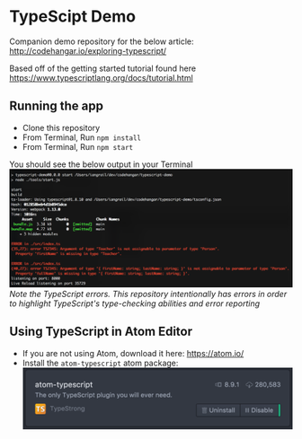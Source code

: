 # TypeScipt Demo

Companion demo repository for the below article:
http://codehangar.io/exploring-typescript/

Based off of the getting started tutorial found here https://www.typescriptlang.org/docs/tutorial.html

## Running the app
- Clone this repository
- From Terminal, Run `npm install`
- From Terminal, Run `npm start`

You should see the below output in your Terminal
![npm start output](screenshots/npm-start-output.png)
_Note the TypeScript errors. This repository intentionally has errors in order to highlight TypeScript's type-checking abilities and error reporting_

## Using TypeScript in Atom Editor
- If you are not using Atom, download it here: https://atom.io/
- Install the `atom-typescript` atom package:
![atom-typescript](screenshots/atom-typescript.png)
